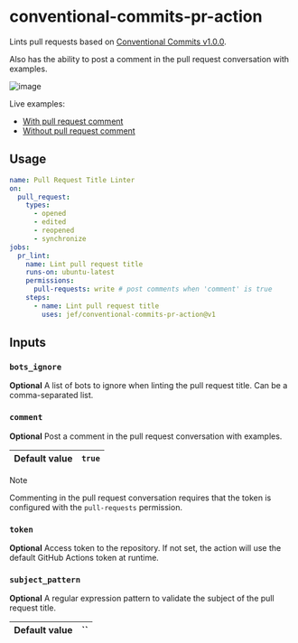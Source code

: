 # conventional-commits-pr-action

Lints pull requests based on [Conventional Commits v1.0.0](https://www.conventionalcommits.org/en/v1.0.0/).

Also has the ability to post a comment in the pull request conversation with examples.

![image](https://user-images.githubusercontent.com/12074633/108867820-91325700-75c3-11eb-8820-4b55abe01c35.png)

Live examples:

- [With pull request comment](https://github.com/jef/conventional-commits-pr-action/pull/5)
- [Without pull request comment](https://github.com/jef/conventional-commits-pr-action/pull/4)

## Usage

```yaml
name: Pull Request Title Linter
on:
  pull_request:
    types:
      - opened
      - edited
      - reopened
      - synchronize
jobs:
  pr_lint:
    name: Lint pull request title
    runs-on: ubuntu-latest
    permissions:
      pull-requests: write # post comments when 'comment' is true
    steps:
      - name: Lint pull request title
        uses: jef/conventional-commits-pr-action@v1
```

## Inputs

### `bots_ignore`

**Optional** A list of bots to ignore when linting the pull request title. Can be a comma-separated list.

### `comment`

**Optional** Post a comment in the pull request conversation with examples.

| Default value | `true` |
| ------------- | ------ |

> [!NOTE]
> Commenting in the pull request conversation requires that the token is configured with the `pull-requests` permission.

### `token`

**Optional** Access token to the repository. If not set, the action will use the default GitHub Actions token at runtime.

### `subject_pattern`

**Optional** A regular expression pattern to validate the subject of the pull request title.

| Default value | ``  |
| ------------- | --- |
